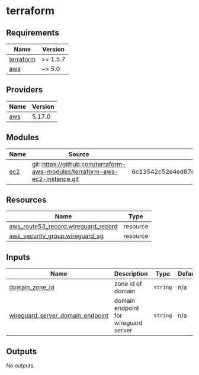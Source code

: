 # terraform

<!-- BEGINNING OF PRE-COMMIT-TERRAFORM DOCS HOOK -->
## Requirements

| Name | Version |
|------|---------|
| <a name="requirement_terraform"></a> [terraform](#requirement\_terraform) | >= 1.5.7 |
| <a name="requirement_aws"></a> [aws](#requirement\_aws) | ~> 5.0 |

## Providers

| Name | Version |
|------|---------|
| <a name="provider_aws"></a> [aws](#provider\_aws) | 5.17.0 |

## Modules

| Name | Source | Version |
|------|--------|---------|
| <a name="module_ec2"></a> [ec2](#module\_ec2) | git::https://github.com/terraform-aws-modules/terraform-aws-ec2-instance.git | 6c13542c52e4ed87ca959b2027c85146e8548ac6 |

## Resources

| Name | Type |
|------|------|
| [aws_route53_record.wireguard_record](https://registry.terraform.io/providers/hashicorp/aws/latest/docs/resources/route53_record) | resource |
| [aws_security_group.wireguard_sg](https://registry.terraform.io/providers/hashicorp/aws/latest/docs/resources/security_group) | resource |

## Inputs

| Name | Description | Type | Default | Required |
|------|-------------|------|---------|:--------:|
| <a name="input_domain_zone_id"></a> [domain\_zone\_id](#input\_domain\_zone\_id) | zone id of domain | `string` | n/a | yes |
| <a name="input_wireguard_server_domain_endpoint"></a> [wireguard\_server\_domain\_endpoint](#input\_wireguard\_server\_domain\_endpoint) | domain endpoint for wireguard server | `string` | n/a | yes |

## Outputs

No outputs.
<!-- END OF PRE-COMMIT-TERRAFORM DOCS HOOK -->
